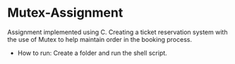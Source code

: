 # Mutex-Assignment

Assignment implemented using C.
Creating a ticket reservation system with the use of Mutex to help maintain order in the booking process.

* How to run:
Create a folder and run the shell script.
